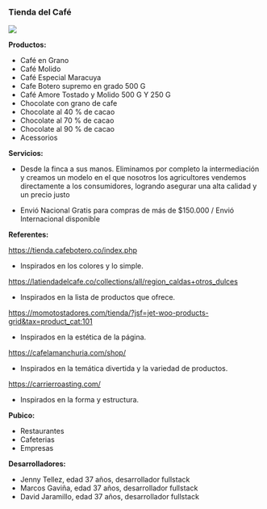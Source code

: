 ###  Tienda del Café

![](https://media.istockphoto.com/photos/cup-of-espresso-with-coffee-beans-picture-id1177900338?k=20&m=1177900338&s=612x612&w=0&h=rwLAoPzPiKdSbcdBFs4-TTt5O1Qpe0EFVY5KRqRPKmI=)

**Productos:**

- Café en Grano
- Café Molido
- Café Especial Maracuya
- Cafe Botero supremo en grado 500 G
- Café Amore Tostado y Molido 500 G Y 250 G
- Chocolate con grano de cafe
- Chocolate al 40 % de cacao
- Chocolate al 70 % de cacao
- Chocolate al 90 % de cacao
- Acessorios

**Servicios:**

- Desde la finca a sus manos. Eliminamos por completo la intermediación y creamos un modelo en el que nosotros los agricultores vendemos directamente a los consumidores, logrando asegurar una alta calidad y un precio justo

- Envió Nacional Gratis para compras de más de $150.000 / Envió Internacional disponible



**Referentes:**

https://tienda.cafebotero.co/index.php

- Inspirados en los colores y lo simple.

https://latiendadelcafe.co/collections/all/region_caldas+otros_dulces

- Inspirados en la lista de productos que ofrece.

https://momotostadores.com/tienda/?jsf=jet-woo-products-grid&tax=product_cat:101

- Inspirados en la estética de la página.

https://cafelamanchuria.com/shop/

- Inspirados en la temática divertida y la variedad de productos.

https://carrierroasting.com/

- Inspirados en la forma y estructura.

**Pubico:**

- Restaurantes
- Cafeterias
- Empresas

**Desarrolladores:**

- Jenny Tellez, edad 37 años, desarrollador fullstack
- Marcos Gaviña, edad 37 años, desarrollador fullstack
- David Jaramillo, edad 37 años, desarrollador fullstack

